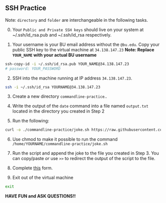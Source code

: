 ## SSH Practice

Note: `directory` and `folder` are interchangeable in the following tasks.

0. Your `Public and Private SSH keys` should live on your system at ~/.ssh/id_rsa.pub and ~/.ssh/id_rsa respectively.

1. Your username is your BU email address without the `@bu.edu`. Copy your public SSH key to the virtual machine at `34.138.147.23`
   **Note: Replace `YOUR_NAME` with your actual BU username**

```bash
ssh-copy-id -i ~/.ssh/id_rsa.pub YOUR_NAME@34.138.147.23
# password: YOUR_PASSWORD
```

2. SSH into the machine running at IP address `34.138.147.23`.

```bash
ssh -i ~/.ssh/id_rsa YOURNAME@34.138.147.23
```

3. Create a new directory `commandline-practice`..

4. Write the output of the `date` command into a file named `output.txt` located in the directory you created in Step 2

6. Run the following:

```bash
curl -o ./commandline-practice/joke.sh https://raw.githubusercontent.com/DS219/spark-seprep/main/joke.sh
```

6. Use chmod to make it possible to run the command `/home/YOURNAME/commandline-practice/joke.sh`

7. Run the script and append the joke to the file you created in Step 3. You can copy/paste _or_ use `>>` to redirect the output of the script to the file.

8. Complete [this](https://forms.gle/eRJZsrzJVhehTVsv6) form.

9. Exit out of the virtual machine
```bash
exit
```

**HAVE FUN and ASK QUESTIONS!!**
